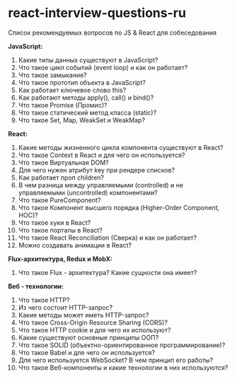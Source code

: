 # react-interview-questions-ru
Список рекомендуемых вопросов по JS &amp; React для собеседования

**JavaScript:**
1. Какие типы данных существуют в JavaScript?
1. Что такое цикл событий (event loop) и как он работает?
1. Что такое замыкание?
1. Что такое прототип объекта в JavaScript?
1. Как работает ключевое слово this?
1. Как работают методы apply(), call() и bind()?
1. Что такое Promise (Промис)?
1. Что такое статический метод класса (static)?
1. Что такое Set, Map, WeakSet и WeakMap?

**React:**
1. Какие методы жизненного цикла компонента существуют в React?
1. Что такое Context в React и для чего он используется?
1. Что такое Виртуальная DOM?
1. Для чего нужен атрибут key при рендере списков?
1. Как работает проп children?
1. В чем разница между управляемыми (controlled) и не управляемыми (uncontrolled) компонентами?
1. Что такое PureComponent?
1. Что такое Компонент высшего порядка (Higher-Order Component, HOC)?
1. Что такое хуки в React?
1. Что такое порталы в React?
1. Что такое React Reconciliation (Cверка) и как он работает?
1. Можно создавать анимации в React?

**Flux-архитектура, Redux и MobX:**
1. Что такое Flux - архитектура? Какие сущности она имеет?

**Веб - технологии:**
1. Что такое HTTP?
1. Из чего состоит HTTP-запрос?
1. Какие методы может иметь HTTP-запрос?
1. Что такое Cross-Origin Resource Sharing (CORS)?
1. Что такое HTTP cookie и для чего их используют?
1. Какие существуют основные принципы ООП?
1. Что такое SOLID (объектно-ориентированное программирование)?
1. Что такое Babel и для чего он используется?
1. Для чего используется WebSocket? В чем принцип его работы?
1. Что такое Веб-компоненты и какие технологии в них используются?
